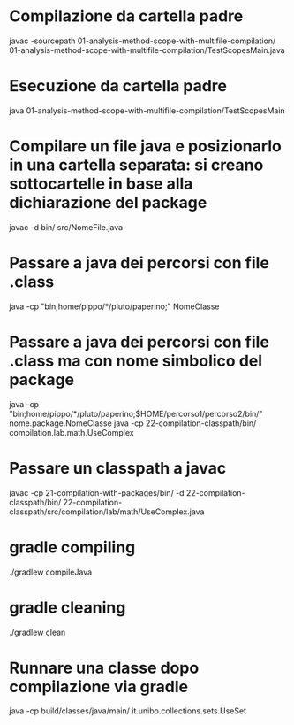 # Compilazione da cartella padre
javac -sourcepath 01-analysis-method-scope-with-multifile-compilation/ 01-analysis-method-scope-with-multifile-compilation/TestScopesMain.java

# Esecuzione da cartella padre
java 01-analysis-method-scope-with-multifile-compilation/TestScopesMain

# Compilare un file java e posizionarlo in una cartella separata: si creano sottocartelle in base alla dichiarazione del package
javac -d bin/ src/NomeFile.java

# Passare a java dei percorsi con file .class
java -cp "bin\;home/pippo/*/pluto/paperino\;" NomeClasse

# Passare a java dei percorsi con file .class ma con nome simbolico del package
java -cp "bin\;home/pippo/*/pluto/paperino\;$HOME/percorso1/percorso2/bin/" nome.package.NomeClasse
java -cp 22-compilation-classpath/bin/ compilation.lab.math.UseComplex

# Passare un classpath a javac
javac -cp 21-compilation-with-packages/bin/ -d 22-compilation-classpath/bin/ 22-compilation-classpath/src/compilation/lab/math/UseComplex.java

# gradle compiling
./gradlew compileJava

# gradle cleaning
./gradlew clean

# Runnare una classe dopo compilazione via gradle
java -cp build/classes/java/main/ it.unibo.collections.sets.UseSet
